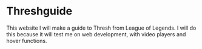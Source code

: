 # Threshguide

This website I will make a guide to Thresh from League of Legends. I will do this because it will test me on web development, with video players and hover functions.
